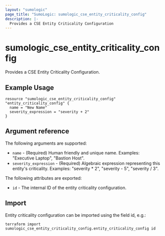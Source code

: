 ```yaml
---
layout: "sumologic"
page_title: "SumoLogic: sumologic_cse_entity_criticality_config"
description: |-
  Provides a CSE Entity Criticality Configuration
---
```


# sumologic_cse_entity_criticality_config
Provides a CSE Entity Criticality Configuration.

## Example Usage
```hcl
resource "sumologic_cse_entity_criticality_config" "entity_criticality_config" {
  name = "New Name"
  severity_expression = "severity + 2"
}
```

## Argument reference

The following arguments are supported:

- `name` - (Required) Human friendly and unique name. Examples: "Executive Laptop", "Bastion Host".
- `severity_expression` - (Required) Algebraic expression representing this entity\'s criticality. Examples: "severity * 2", "severity - 5", "severity / 3".


The following attributes are exported:

- `id` - The internal ID of the entity criticality configuration.

## Import

Entity criticality configuration can be imported using the field id, e.g.:
```hcl
terraform import sumologic_cse_entity_criticality_config.entity_criticality_config id
```